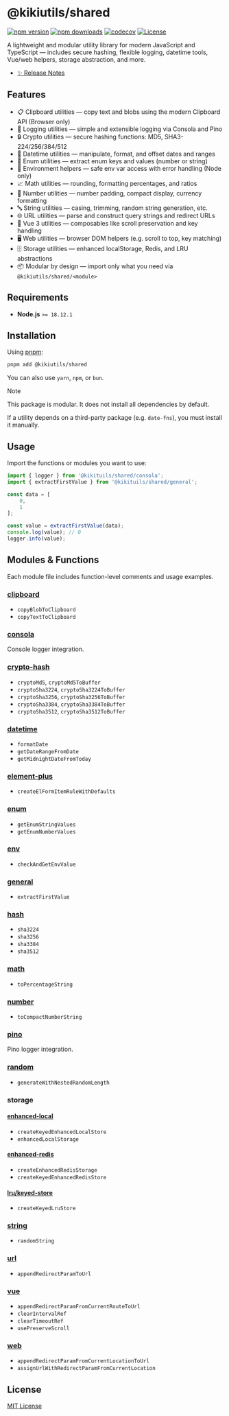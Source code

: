 # @kikiutils/shared

[![npm version][npm-version-src]][npm-version-href]
[![npm downloads][npm-downloads-src]][npm-downloads-href]
[![codecov][codecov-src]][codecov-href]
[![License][license-src]][license-href]

A lightweight and modular utility library for modern JavaScript and TypeScript — includes secure hashing, flexible logging, datetime tools, Vue/web helpers, storage abstraction, and more.

- [✨ Release Notes](./CHANGELOG.md)

## Features

- 📋 Clipboard utilities — copy text and blobs using the modern Clipboard API (Browser only)
- 📜 Logging utilities — simple and extensible logging via Consola and Pino
- 🔒 Crypto utilities — secure hashing functions: MD5, SHA3-224/256/384/512
- 📅 Datetime utilities — manipulate, format, and offset dates and ranges
- 🔢 Enum utilities — extract enum keys and values (number or string)
- 🌱 Environment helpers — safe env var access with error handling (Node only)
- 📈 Math utilities — rounding, formatting percentages, and ratios
- 💎 Number utilities — number padding, compact display, currency formatting
- 🔤 String utilities — casing, trimming, random string generation, etc.
- 🌐 URL utilities — parse and construct query strings and redirect URLs
- 🧩 Vue 3 utilities — composables like scroll preservation and key handling
- 🖥️ Web utilities — browser DOM helpers (e.g. scroll to top, key matching)
- 🗄️ Storage utilities — enhanced localStorage, Redis, and LRU abstractions
- 📦 Modular by design — import only what you need via `@kikiutils/shared/<module>`

## Requirements

- **Node.js** `>= 18.12.1`

## Installation

Using [pnpm](https://pnpm.io):

```bash
pnpm add @kikiutils/shared
```

You can also use `yarn`, `npm`, or `bun`.

> [!NOTE]
> This package is modular. It does not install all dependencies by default.
>
> If a utility depends on a third-party package (e.g. `date-fns`), you must install it manually.

## Usage

Import the functions or modules you want to use:

```typescript
import { logger } from '@kikituils/shared/consola';
import { extractFirstValue } from '@kikituils/shared/general';

const data = [
    0,
    1
];

const value = extractFirstValue(data);
console.log(value); // 0
logger.info(value);
```

## Modules & Functions

Each module file includes function-level comments and usage examples.

### [clipboard](./src/clipboard.ts)

- `copyBlobToClipboard`
- `copyTextToClipboard`

### [consola](./src/consola.ts)

Console logger integration.

### [crypto-hash](./src/crypto-hash.ts)

- `cryptoMd5`, `cryptoMd5ToBuffer`
- `cryptoSha3224`, `cryptoSha3224ToBuffer`
- `cryptoSha3256`, `cryptoSha3256ToBuffer`
- `cryptoSha3384`, `cryptoSha3384ToBuffer`
- `cryptoSha3512`, `cryptoSha3512ToBuffer`

### [datetime](./src/datetime.ts)

- `formatDate`
- `getDateRangeFromDate`
- `getMidnightDateFromToday`

### [element-plus](./src/element-plus.ts)

- `createElFormItemRuleWithDefaults`

### [enum](./src/enum.ts)

- `getEnumStringValues`
- `getEnumNumberValues`

### [env](./src/env.ts)

- `checkAndGetEnvValue`

### [general](./src/general.ts)

- `extractFirstValue`

### [hash](./src/hash.ts)

- `sha3224`
- `sha3256`
- `sha3384`
- `sha3512`

### [math](./src/math.ts)

- `toPercentageString`

### [number](./src/number.ts)

- `toCompactNumberString`

### [pino](./src/pino.ts)

Pino logger integration.

### [random](./src/random.ts)

- `generateWithNestedRandomLength`

### storage

#### [enhanced-local](./src/storage/enhanced/local/index.ts)

- `createKeyedEnhancedLocalStore`
- `enhancedLocalStorage`

#### [enhanced-redis](./src/storage/enhanced/redis/index.ts)

- `createEnhancedRedisStorage`
- `createKeyedEnhancedRedisStore`

#### [lru/keyed-store](./src/storage/lru/keyed-store.ts)

- `createKeyedLruStore`

### [string](./src/string.ts)

- `randomString`

### [url](./src/url.ts)

- `appendRedirectParamToUrl`

### [vue](./src/vue.ts)

- `appendRedirectParamFromCurrentRouteToUrl`
- `clearIntervalRef`
- `clearTimeoutRef`
- `usePreserveScroll`

### [web](./src/web.ts)

- `appendRedirectParamFromCurrentLocationToUrl`
- `assignUrlWithRedirectParamFromCurrentLocation`

## License

[MIT License](./LICENSE)

<!-- Badges -->
[npm-version-href]: https://npmjs.com/package/@kikiutils/shared
[npm-version-src]: https://img.shields.io/npm/v/@kikiutils/shared/latest.svg?colorA=18181b&colorB=28cf8d&style=flat

[npm-downloads-href]: https://npmjs.com/package/@kikiutils/shared
[npm-downloads-src]: https://img.shields.io/npm/dm/@kikiutils/shared.svg?colorA=18181b&colorB=28cf8d&style=flat

[codecov-href]: https://codecov.io/gh/kikiutils/node-shared
[codecov-src]: https://codecov.io/gh/kikiutils/node-shared/graph/badge.svg?token=GRSQ7JO39E

[license-href]: https://github.com/kikiutils/node-shared/blob/main/LICENSE
[license-src]: https://img.shields.io/github/license/kikiutils/node-shared?colorA=18181b&colorB=28cf8d&style=flat
